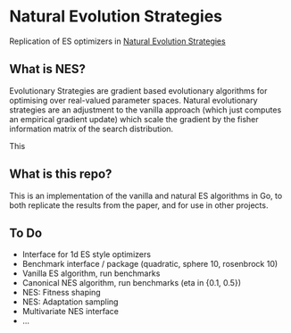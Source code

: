 # Natural Evolution Strategies
Replication of ES optimizers in [Natural Evolution Strategies](http://www.jmlr.org/papers/volume15/wierstra14a/wierstra14a.pdf)


## What is NES?

Evolutionary Strategies are gradient based evolutionary algorithms for optimising
over real-valued parameter spaces. Natural evolutionary strategies are an
adjustment to the vanilla approach (which just computes an empirical gradient
update) which scale the gradient by the fisher information matrix of the search
distribution.

This


## What is this repo?

This is an implementation of the vanilla and natural ES algorithms in Go, to both
replicate the results from the paper, and for use in other projects.


## To Do

- Interface for 1d ES style optimizers
- Benchmark interface / package (quadratic, sphere 10, rosenbrock 10)
- Vanilla ES algorithm, run benchmarks
- Canonical NES algorithm, run benchmarks (eta in {0.1, 0.5})
- NES: Fitness shaping
- NES: Adaptation sampling
- Multivariate NES interface
- ...

